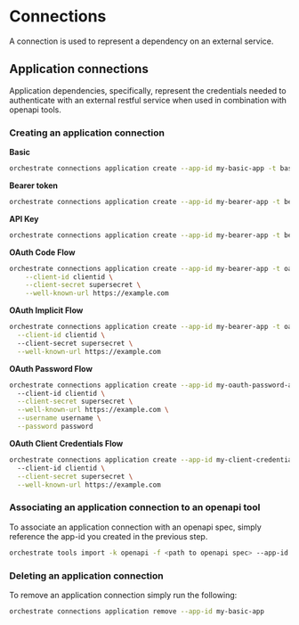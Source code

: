 # Connections
A connection is used to represent a dependency on an external service.

## Application connections
Application dependencies, specifically, represent the credentials needed to authenticate with an external restful 
service when used in combination with openapi tools.

### Creating an application connection 
**Basic**
```bash
orchestrate connections application create --app-id my-basic-app -t basic -u username -p password
```

**Bearer token**
```bash
orchestrate connections application create --app-id my-bearer-app -t bearer --token foobar
```

**API Key**
```bash
orchestrate connections application create --app-id my-bearer-app -t bearer --api-key foobar
```

**OAuth Code Flow**
```bash
orchestrate connections application create --app-id my-bearer-app -t oauth_auth_code_flow \
    --client-id clientid \
    --client-secret supersecret \
    --well-known-url https://example.com
```

**OAuth Implicit Flow**
```bash
orchestrate connections application create --app-id my-bearer-app -t oauth_auth_implicit_flow \
  --client-id clientid \ 
  --client-secret supersecret \
  --well-known-url https://example.com
```

**OAuth Password Flow**
```bash
orchestrate connections application create --app-id my-oauth-password-app -t oauth_auth_password_flow \ 
  --client-id clientid \
  --client-secret supersecret \
  --well-known-url https://example.com \
  --username username \
  --password password
```

**OAuth Client Credentials Flow**
```bash
orchestrate connections application create --app-id my-client-credentials-app -t oauth_auth_client_credentials_flow \ 
  --client-id clientid \
  --client-secret supersecret \
  --well-known-url https://example.com
```

### Associating an application connection to an openapi tool
To associate an application connection with an openapi spec, simply reference the app-id you created in the previous step.
```bash
orchestrate tools import -k openapi -f <path to openapi spec> --app-id my-basic-app
```


### Deleting an application connection
To remove an application connection simply run the following: 
```bash
orchestrate connections application remove --app-id my-basic-app
```